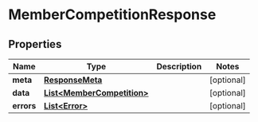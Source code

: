 

# MemberCompetitionResponse


## Properties

Name | Type | Description | Notes
------------ | ------------- | ------------- | -------------
**meta** | [**ResponseMeta**](ResponseMeta.md) |  |  [optional]
**data** | [**List&lt;MemberCompetition&gt;**](MemberCompetition.md) |  |  [optional]
**errors** | [**List&lt;Error&gt;**](Error.md) |  |  [optional]



